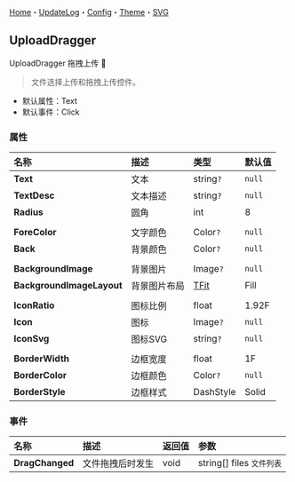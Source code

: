 ﻿[Home](../Home.md)・[UpdateLog](../UpdateLog.md)・[Config](../Config.md)・[Theme](../Theme.md)・[SVG](../SVG.md)

## UploadDragger

UploadDragger 拖拽上传 👚

> 文件选择上传和拖拽上传控件。

- 默认属性：Text
- 默认事件：Click

### 属性

名称 | 描述 | 类型 | 默认值 |
:--|:--|:--|:--|
**Text** | 文本 | string`?` | `null` |
**TextDesc** | 文本描述 | string`?` | `null` |
**Radius** | 圆角 | int | 8 |
||||
**ForeColor** | 文字颜色 | Color`?` | `null` ||
**Back** | 背景颜色 | Color`?` | `null` |
||||
**BackgroundImage** | 背景图片 | Image`?` | `null` |
**BackgroundImageLayout** | 背景图片布局 | [TFit](Enum#tfit) | Fill |
||||
**IconRatio** | 图标比例 | float | 1.92F |
**Icon** | 图标 | Image`?` | `null` |
**IconSvg** | 图标SVG | string`?` | `null` |
||||
**BorderWidth** | 边框宽度 | float | 1F |
**BorderColor** | 边框颜色 | Color`?` | `null` |
**BorderStyle** | 边框样式 | DashStyle | Solid |


### 事件

名称 | 描述 | 返回值 | 参数 |
:--|:--|:--|:--|
**DragChanged** | 文件拖拽后时发生 | void | string[] files `文件列表` |